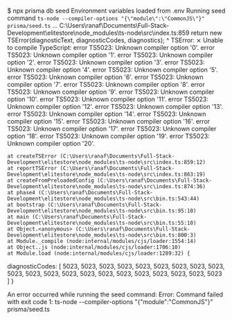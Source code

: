 $ npx prisma db seed
Environment variables loaded from .env
Running seed command `ts-node --compiler-options "{\"module\":\"CommonJS\"}" prisma/seed.ts` ...
C:\Users\ranaf\Documents\Full-Stack-Development\elitestore\node_modules\ts-node\src\index.ts:859
return new TSError(diagnosticText, diagnosticCodes, diagnostics);
^
TSError: ⨯ Unable to compile TypeScript:
error TS5023: Unknown compiler option '0'.
error TS5023: Unknown compiler option '1'.
error TS5023: Unknown compiler option '2'.
error TS5023: Unknown compiler option '3'.
error TS5023: Unknown compiler option '4'.
error TS5023: Unknown compiler option '5'.
error TS5023: Unknown compiler option '6'.
error TS5023: Unknown compiler option '7'.
error TS5023: Unknown compiler option '8'.
error TS5023: Unknown compiler option '9'.
error TS5023: Unknown compiler option '10'.
error TS5023: Unknown compiler option '11'.
error TS5023: Unknown compiler option '12'.
error TS5023: Unknown compiler option '13'.
error TS5023: Unknown compiler option '14'.
error TS5023: Unknown compiler option '15'.
error TS5023: Unknown compiler option '16'.
error TS5023: Unknown compiler option '17'.
error TS5023: Unknown compiler option '18'.
error TS5023: Unknown compiler option '19'.
error TS5023: Unknown compiler option '20'.

    at createTSError (C:\Users\ranaf\Documents\Full-Stack-Development\elitestore\node_modules\ts-node\src\index.ts:859:12)
    at reportTSError (C:\Users\ranaf\Documents\Full-Stack-Development\elitestore\node_modules\ts-node\src\index.ts:863:19)
    at createFromPreloadedConfig (C:\Users\ranaf\Documents\Full-Stack-Development\elitestore\node_modules\ts-node\src\index.ts:874:36)
    at phase4 (C:\Users\ranaf\Documents\Full-Stack-Development\elitestore\node_modules\ts-node\src\bin.ts:543:44)
    at bootstrap (C:\Users\ranaf\Documents\Full-Stack-Development\elitestore\node_modules\ts-node\src\bin.ts:95:10)
    at main (C:\Users\ranaf\Documents\Full-Stack-Development\elitestore\node_modules\ts-node\src\bin.ts:55:10)
    at Object.<anonymous> (C:\Users\ranaf\Documents\Full-Stack-Development\elitestore\node_modules\ts-node\src\bin.ts:800:3)
    at Module._compile (node:internal/modules/cjs/loader:1554:14)
    at Object..js (node:internal/modules/cjs/loader:1706:10)
    at Module.load (node:internal/modules/cjs/loader:1289:32) {

diagnosticCodes: [
5023, 5023, 5023, 5023,
5023, 5023, 5023, 5023,
5023, 5023, 5023, 5023,
5023, 5023, 5023, 5023,
5023, 5023, 5023, 5023,
5023
]
}

An error occurred while running the seed command:
Error: Command failed with exit code 1: ts-node --compiler-options "{\"module\":\"CommonJS\"}" prisma/seed.ts
